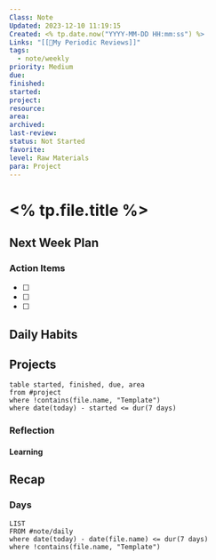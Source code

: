 ```yaml
---
Class: Note
Updated: 2023-12-10 11:19:15
Created: <% tp.date.now("YYYY-MM-DD HH:mm:ss") %>
Links: "[[🔁My Periodic Reviews]]"
tags:
  - note/weekly
priority: Medium
due: 
finished: 
started: 
project: 
resource: 
area: 
archived: 
last-review: 
status: Not Started
favorite: 
level: Raw Materials
para: Project
---
```



# <% tp.file.title %>


## Next Week Plan
### Action Items

- [ ] 
- [ ] 
- [ ] 

## Daily Habits

## Projects
```dataview
table started, finished, due, area
from #project 
where !contains(file.name, "Template")
where date(today) - started <= dur(7 days)
```
### Reflection
#### Learning

## Recap

### Days
```dataview
LIST
FROM #note/daily 
where date(today) - date(file.name) <= dur(7 days)
where !contains(file.name, "Template")
```
